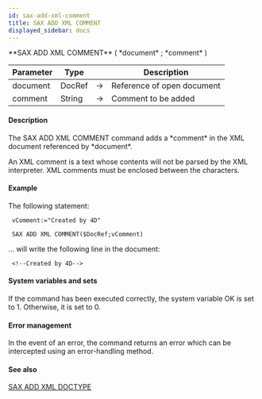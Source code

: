 ```yaml
---
id: sax-add-xml-comment
title: SAX ADD XML COMMENT
displayed_sidebar: docs
---
```


<!--REF #_command_.SAX ADD XML COMMENT.Syntax-->**SAX ADD XML COMMENT** ( *document* ; *comment* )<!-- END REF-->
<!--REF #_command_.SAX ADD XML COMMENT.Params-->
| Parameter | Type |  | Description |
| --- | --- | --- | --- |
| document | DocRef | -> | Reference of open document |
| comment | String | -> | Comment to be added |

<!-- END REF-->

#### Description 

<!--REF #_command_.SAX ADD XML COMMENT.Summary-->The SAX ADD XML COMMENT command adds a *comment* in the XML document referenced by *document*.<!-- END REF--> 

An XML comment is a text whose contents will not be parsed by the XML interpreter. XML comments must be enclosed between the <!-- and --> characters. 

#### Example 

The following statement:

```4d
 vComment:="Created by 4D"

 SAX ADD XML COMMENT($DocRef;vComment)
```

... will write the following line in the document: 

```4d
 <!--Created by 4D-->
```

#### System variables and sets 

If the command has been executed correctly, the system variable OK is set to 1\. Otherwise, it is set to 0\. 

#### Error management 

In the event of an error, the command returns an error which can be intercepted using an error-handling method.

#### See also 
[SAX ADD XML DOCTYPE](sax-add-xml-doctype.md)  